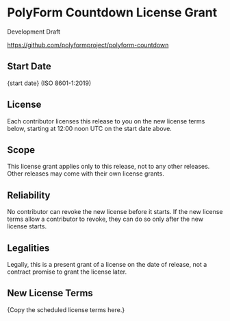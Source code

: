 # PolyForm Countdown License Grant

Development Draft

<https://github.com/polyformproject/polyform-countdown>

## Start Date

{start date} (ISO 8601-1:2019)

## License

Each contributor licenses this release to you on the new license terms below, starting at 12:00 noon UTC on the start date above.

## Scope

This license grant applies only to this release, not to any other releases.  Other releases may come with their own license grants.

## Reliability

No contributor can revoke the new license before it starts.  If the new license terms allow a contributor to revoke, they can do so only after the new license starts.

## Legalities

Legally, this is a present grant of a license on the date of release, not a contract promise to grant the license later.

## New License Terms

{Copy the scheduled license terms here.}
